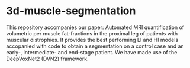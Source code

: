 # 3d-muscle-segmentation

This repository accompanies our paper: Automated MRI quantification of volumetric per muscle fat-fractions in the proximal leg of patients with muscular distrophies. It provides the best performing LI and HI models accopanied with code to obtain a segmentation on a control case and an early-, intermediate- and end-stage patient. 
We have made use of the DeepVoxNet2 (DVN2) framework.
